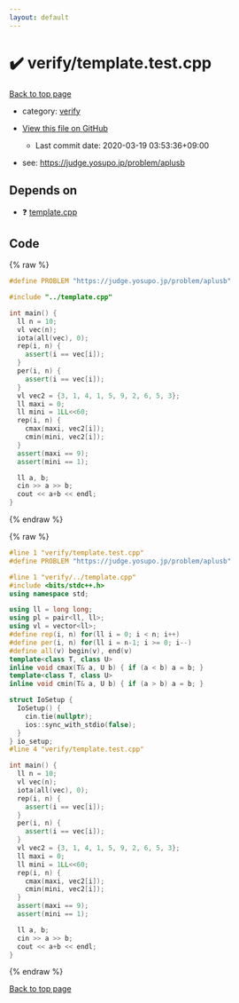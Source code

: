 ```yaml
---
layout: default
---
```


<!-- mathjax config similar to math.stackexchange -->
<script type="text/javascript" async
  src="https://cdnjs.cloudflare.com/ajax/libs/mathjax/2.7.5/MathJax.js?config=TeX-MML-AM_CHTML">
</script>
<script type="text/x-mathjax-config">
  MathJax.Hub.Config({
    TeX: { equationNumbers: { autoNumber: "AMS" }},
    tex2jax: {
      inlineMath: [ ['$','$'] ],
      processEscapes: true
    },
    "HTML-CSS": { matchFontHeight: false },
    displayAlign: "left",
    displayIndent: "2em"
  });
</script>

<script type="text/javascript" src="https://cdnjs.cloudflare.com/ajax/libs/jquery/3.4.1/jquery.min.js"></script>
<script src="https://cdn.jsdelivr.net/npm/jquery-balloon-js@1.1.2/jquery.balloon.min.js" integrity="sha256-ZEYs9VrgAeNuPvs15E39OsyOJaIkXEEt10fzxJ20+2I=" crossorigin="anonymous"></script>
<script type="text/javascript" src="../../assets/js/copy-button.js"></script>
<link rel="stylesheet" href="../../assets/css/copy-button.css" />


# :heavy_check_mark: verify/template.test.cpp

<a href="../../index.html">Back to top page</a>

* category: <a href="../../index.html#e8418d1d706cd73548f9f16f1d55ad6e">verify</a>
* <a href="{{ site.github.repository_url }}/blob/master/verify/template.test.cpp">View this file on GitHub</a>
    - Last commit date: 2020-03-19 03:53:36+09:00


* see: <a href="https://judge.yosupo.jp/problem/aplusb">https://judge.yosupo.jp/problem/aplusb</a>


## Depends on

* :question: <a href="../../library/template.cpp.html">template.cpp</a>


## Code

<a id="unbundled"></a>
{% raw %}
```cpp
#define PROBLEM "https://judge.yosupo.jp/problem/aplusb"

#include "../template.cpp"

int main() {
  ll n = 10;
  vl vec(n);
  iota(all(vec), 0);
  rep(i, n) {
    assert(i == vec[i]);
  }
  per(i, n) {
    assert(i == vec[i]);
  }
  vl vec2 = {3, 1, 4, 1, 5, 9, 2, 6, 5, 3};
  ll maxi = 0;
  ll mini = 1LL<<60;
  rep(i, n) {
    cmax(maxi, vec2[i]);
    cmin(mini, vec2[i]);
  }
  assert(maxi == 9);
  assert(mini == 1);

  ll a, b;
  cin >> a >> b;
  cout << a+b << endl;
}

```
{% endraw %}

<a id="bundled"></a>
{% raw %}
```cpp
#line 1 "verify/template.test.cpp"
#define PROBLEM "https://judge.yosupo.jp/problem/aplusb"

#line 1 "verify/../template.cpp"
#include <bits/stdc++.h>
using namespace std;

using ll = long long;
using pl = pair<ll, ll>;
using vl = vector<ll>;
#define rep(i, n) for(ll i = 0; i < n; i++)
#define per(i, n) for(ll i = n-1; i >= 0; i--)
#define all(v) begin(v), end(v)
template<class T, class U>
inline void cmax(T& a, U b) { if (a < b) a = b; }
template<class T, class U>
inline void cmin(T& a, U b) { if (a > b) a = b; }

struct IoSetup {
  IoSetup() {
    cin.tie(nullptr);
    ios::sync_with_stdio(false);
  }
} io_setup;
#line 4 "verify/template.test.cpp"

int main() {
  ll n = 10;
  vl vec(n);
  iota(all(vec), 0);
  rep(i, n) {
    assert(i == vec[i]);
  }
  per(i, n) {
    assert(i == vec[i]);
  }
  vl vec2 = {3, 1, 4, 1, 5, 9, 2, 6, 5, 3};
  ll maxi = 0;
  ll mini = 1LL<<60;
  rep(i, n) {
    cmax(maxi, vec2[i]);
    cmin(mini, vec2[i]);
  }
  assert(maxi == 9);
  assert(mini == 1);

  ll a, b;
  cin >> a >> b;
  cout << a+b << endl;
}

```
{% endraw %}

<a href="../../index.html">Back to top page</a>

